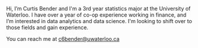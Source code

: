 Hi, I’m Curtis Bender and I'm a 3rd year statistics major at the University of Waterloo. I have over a year of co-op experience working in finance, and I’m interested in data analytics and data science. I'm looking to shift over to those fields and gain experience.

You can reach me at c6bender@uwaterloo.ca

